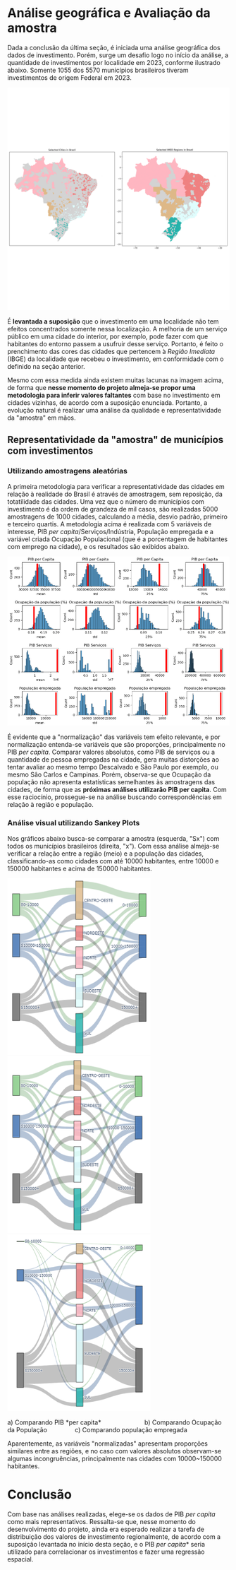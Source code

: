 # Análise geográfica e Avaliação da amostra

Dada a conclusão da última seção, é iniciada uma análise geográfica dos dados de investimento. Porém, surge um desafio logo no início da análise, a quantidade de investimentos por localidade em 2023, conforme ilustrado abaixo. Somente 1055 dos 5570 municípios brasileiros tiveram investimentos de origem Federal em 2023.

![Descrição da Imagem](../imgs/GeoSample.png)

 É **levantada a suposição** que o investimento em uma localidade não tem efeitos concentrados somente nessa localização. A melhoria de um serviço público em uma cidade do interior, por exemplo, pode fazer com que habitantes do entorno passem a usufruir desse serviço. Portanto, é feito o prenchimento das cores das cidades que pertencem à *Região Imediata* (IBGE) da localidade que recebeu o investimento, em conformidade com o definido na seção anterior.
 
 Mesmo com essa medida ainda existem muitas lacunas na imagem acima, de forma que **nesse momento do projeto almeja-se propor uma metodologia para inferir valores faltantes** com base no investimento em cidades vizinhas, de acordo com a suposição enunciada. Portanto, a evolução natural é realizar uma análise da qualidade e representatividade da "amostra" em mãos.

 ## Representatividade da "amostra" de municípios com investimentos

### Utilizando amostragens aleatórias

A primeira metodologia para verificar a representatividade das cidades em relação à realidade do Brasil é através de amostragem, sem reposição, da totatilidade das cidades. Uma vez que o número de municípios com investimento é da ordem de grandeza de mil casos, são realizadas 5000 amostragens de 1000 cidades, calculando a média, desvio padrão, primeiro e terceiro quartis. A metodologia acima é realizada com 5 variáveis de interesse, PIB *per capita*/Serviços/Indústria, População empregada e a variável criada Ocupação Populacional (que é a porcentagem de habitantes com emprego na cidade), e os resultados são exibidos abaixo.

![Descrição da Imagem](../imgs/Sample_hist.png)

É evidente que a "normalização" das variáveis tem efeito relevante, e por normalização entenda-se variáveis que são proporções, principalmente no PIB *per capita*. Comparar valores absolutos, como PIB de serviços ou a quantidade de pessoa empregadas na cidade, gera muitas distorções ao tentar avaliar ao mesmo tempo Descalvado e São Paulo por exemplo, ou mesmo Sâo Carlos e Campinas. Porém, observa-se que Ocupação da população não apresenta estatísticas semelhantes às amostragens das cidades, de forma que as **próximas análises utilizarão PIB per capita**. Com esse raciocínio, prossegue-se na análise buscando correspondências em relação à região e população.

### Análise visual utilizando Sankey Plots

Nos gráficos abaixo busca-se comparar a amostra (esquerda, "Sx") com todos os municípios brasileiros (direita, "x"). Com essa análise almeja-se verificar a relação entre a região (meio) e a população das cidades, classificando-as como cidades com até 10000 habitantes, entre 10000 e 150000 habitantes e acima de 150000 habitantes. 

<p float="left">
  <img src="../imgs/Sankley_PIB.png" width="325" height="400" />
  <img src="../imgs/Sankley_Ocup.png" width="325" height="400" /> 
  <img src="../imgs/Sankley_Empreg.png" width="325" height="400" /> 
</p>
a) Comparando PIB *per capita*&nbsp;&nbsp;&nbsp;&nbsp;&nbsp;&nbsp;&nbsp;&nbsp;&nbsp;&nbsp;&nbsp;&nbsp;&nbsp;&nbsp;&nbsp;&nbsp;&nbsp;&nbsp;&nbsp;&nbsp;&nbsp;&nbsp;&nbsp;&nbsp;&nbsp;b) Comparando Ocupação da População&nbsp;&nbsp;&nbsp;&nbsp;&nbsp;&nbsp;&nbsp;&nbsp;&nbsp;&nbsp;&nbsp;&nbsp;&nbsp;&nbsp;&nbsp;&nbsp;c) Comparando população empregada  <!-- podia fazer melhor kkkkkk  preguiça-->

Aparentemente, as variáveis "normalizadas" apresentam proporções similares entre as regiões, e no caso com valores absolutos observam-se algumas incongruências, principalmente nas cidades com 10000~150000 habitantes.

# Conclusão

Com base nas análises realizadas, elege-se os dados de PIB *per capita* como mais representativos. Ressalta-se que, nesse momento do desenvolvimento do projeto, ainda era esperado realizar a tarefa de distribuição dos valores de investimento regionalmente, de acordo com a suposição levantada no início desta seção, e o PIB *per capita** seria utilizado para correlacionar os investimentos e fazer uma regressão espacial.
